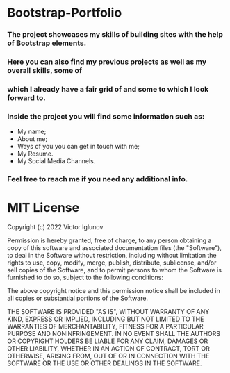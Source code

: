 # Bootstrap-Portfolio


### The project showcases my skills of building sites with the help of Bootstrap elements.
### Here you can also find my previous projects as well as my overall skills, some of 
### which I already have a fair grid of and some to which I look forward to.

### Inside the project you will find some information such as:

* My name;
* About me;
* Ways of you you can get in touch with me;
* My Resume. 
* My Social Media Channels.

### Feel free to reach me if you need any additional info.



# MIT License

Copyright (c) 2022 Victor Iglunov

Permission is hereby granted, free of charge, to any person obtaining a copy
of this software and associated documentation files (the "Software"), to deal
in the Software without restriction, including without limitation the rights
to use, copy, modify, merge, publish, distribute, sublicense, and/or sell
copies of the Software, and to permit persons to whom the Software is
furnished to do so, subject to the following conditions:

The above copyright notice and this permission notice shall be included in all
copies or substantial portions of the Software.

THE SOFTWARE IS PROVIDED "AS IS", WITHOUT WARRANTY OF ANY KIND, EXPRESS OR
IMPLIED, INCLUDING BUT NOT LIMITED TO THE WARRANTIES OF MERCHANTABILITY,
FITNESS FOR A PARTICULAR PURPOSE AND NONINFRINGEMENT. IN NO EVENT SHALL THE
AUTHORS OR COPYRIGHT HOLDERS BE LIABLE FOR ANY CLAIM, DAMAGES OR OTHER
LIABILITY, WHETHER IN AN ACTION OF CONTRACT, TORT OR OTHERWISE, ARISING FROM,
OUT OF OR IN CONNECTION WITH THE SOFTWARE OR THE USE OR OTHER DEALINGS IN THE
SOFTWARE.